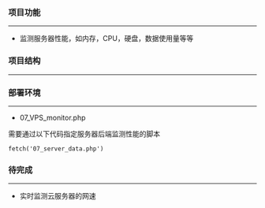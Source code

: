 ### 项目功能
---
- 监测服务器性能，如内存，CPU，硬盘，数据使用量等等


### 项目结构
---



### 部署环境
---

- 07_VPS_monitor.php

需要通过以下代码指定服务器后端监测性能的脚本

```
fetch('07_server_data.php')
```

### 待完成
---

- 实时监测云服务器的网速
